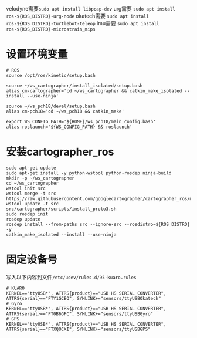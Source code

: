 
velodyne需要`sudo apt install libpcap-dev`
urg需要 `sudo apt install ros-${ROS_DISTRO}-urg-node`
okatech需要 `sudo apt install ros-${ROS_DISTRO}-turtlebot-teleop`
imu需要 `sudo apt install ros-${ROS_DISTRO}-microstrain_mips`


# 设置环境变量
```
# ROS
source /opt/ros/kinetic/setup.bash

source ~/ws_cartographer/install_isolated/setup.bash
alias cm-cartographer='cd ~/ws_cartographer && catkin_make_isolated --install --use-ninja'

source ~/ws_pch18/devel/setup.bash
alias cm-pch18='cd ~/ws_pch18 && catkin_make'

export WS_CONFIG_PATH='${HOME}/ws_pch18/main_config.bash'
alias roslaunch='${WS_CONFIG_PATH} && roslaunch'
```

# 安装cartographer_ros
```
sudo apt-get update
sudo apt-get install -y python-wstool python-rosdep ninja-build
mkdir -p ~/ws_cartographer
cd ~/ws_cartographer
wstool init src
wstool merge -t src https://raw.githubusercontent.com/googlecartographer/cartographer_ros/master/cartographer_ros.rosinstall
wstool update -t src
src/cartographer/scripts/install_proto3.sh
sudo rosdep init
rosdep update
rosdep install --from-paths src --ignore-src --rosdistro=${ROS_DISTRO} -y
catkin_make_isolated --install --use-ninja
```


# 固定设备号
写入以下内容到文件`/etc/udev/rules.d/95-kuaro.rules`
```
# KUARO
KERNEL=="ttyUSB*", ATTRS{product}=="USB HS SERIAL CONVERTER", ATTRS{serial}=="FTY1GCEQ", SYMLINK+="sensors/ttyUSBOkatech"
# Gyro
KERNEL=="ttyUSB*", ATTRS{product}=="USB HS SERIAL CONVERTER", ATTRS{serial}=="FT0B6GFC", SYMLINK+="sensors/ttyUSBGyro"
# GPS
KERNEL=="ttyUSB*", ATTRS{product}=="USB HS SERIAL CONVERTER", ATTRS{serial}=="FTXQOCXI", SYMLINK+="sensors/ttyUSBGPS"
```
